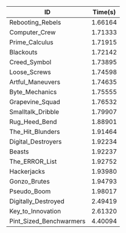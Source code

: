 |ID|Time(s)|
|-|-|
|Rebooting_Rebels|1.66164|
|Computer_Crew|1.71333|
|Prime_Calculus|1.71915|
|Blackouts|1.72142|
|Creed_Symbol|1.73895|
|Loose_Screws|1.74598|
|Artful_Maneuvers|1.74635|
|Byte_Mechanics|1.75555|
|Grapevine_Squad|1.76532|
|Smalltalk_Dribble|1.79907|
|Rug_Heed_Bend|1.88901|
|The_Hit_Blunders|1.91464|
|Digital_Destroyers|1.92234|
|Beasts|1.92237|
|The_ERROR_List|1.92752|
|Hackerjacks|1.93980|
|Gonzo_Brutes|1.94793|
|Pseudo_Boom|1.98017|
|Digitally_Destroyed|2.49419|
|Key_to_Innovation|2.61320|
|Pint_Sized_Benchwarmers|4.40094|
